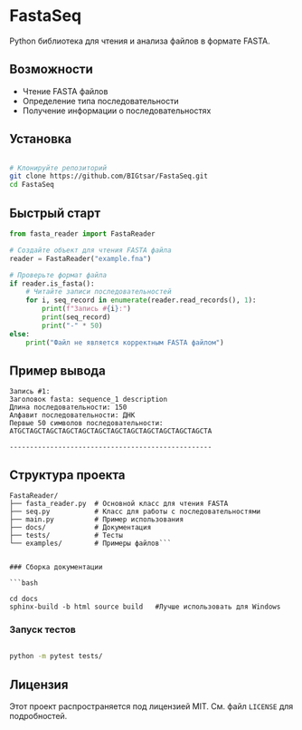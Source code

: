 # FastaSeq

Python библиотека для чтения и анализа файлов в формате FASTA.

## Возможности

- Чтение FASTA файлов 
- Определение типа последовательности
- Получение информации о последовательностях

## Установка

```bash

# Клонируйте репозиторий
git clone https://github.com/BIGtsar/FastaSeq.git
cd FastaSeq
```

## Быстрый старт

```python
from fasta_reader import FastaReader

# Создайте объект для чтения FASTA файла
reader = FastaReader("example.fna")

# Проверьте формат файла
if reader.is_fasta():
    # Читайте записи последовательностей
    for i, seq_record in enumerate(reader.read_records(), 1):
        print(f"Запись #{i}:")
        print(seq_record)
        print("-" * 50)
else:
    print("Файл не является корректным FASTA файлом")
```

## Пример вывода
```text
Запись #1:
Заголовок fasta: sequence_1 description
Длина последовательности: 150
Алфавит последовательности: ДНК
Первые 50 символов последовательности: ATGCTAGCTAGCTAGCTAGCTAGCTAGCTAGCTAGCTAGCTAGCTAGCTA

--------------------------------------------------
```

## Структура проекта

```text
FastaReader/
├── fasta_reader.py  # Основной класс для чтения FASTA
├── seq.py           # Класс для работы с последовательностями
├── main.py          # Пример использования
├── docs/            # Документация
├── tests/           # Тесты
└── examples/        # Примеры файлов```


### Сборка документации

```bash

cd docs
sphinx-build -b html source build   #Лучше использовать для Windows
```
### Запуск тестов

```bash

python -m pytest tests/


```
## Лицензия
Этот проект распространяется под лицензией MIT. См. файл `LICENSE` для подробностей.
